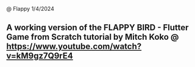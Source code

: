 @ Flappy
1/4/2024

## A working version of the __FLAPPY BIRD - Flutter Game from Scratch__ tutorial by Mitch Koko @ https://www.youtube.com/watch?v=kM9gz7Q9rE4
